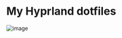 # My Hyprland dotfiles

![image](https://github.com/user-attachments/assets/2a16e0d4-2fab-4c02-ab7d-e7335bb99fbf)
